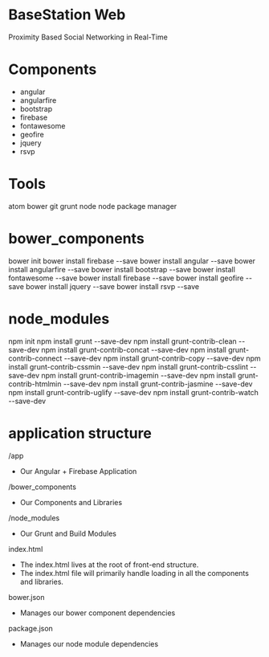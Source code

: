 # BaseStation Web
Proximity Based Social Networking in Real-Time


# Components
- angular
- angularfire
- bootstrap
- firebase
- fontawesome
- geofire
- jquery
- rsvp


# Tools
atom
bower
git
grunt
node
node package manager


# bower_components
bower init
bower install firebase --save
bower install angular --save
bower install angularfire --save
bower install bootstrap --save
bower install fontawesome --save
bower install firebase --save
bower install geofire --save
bower install jquery --save
bower install rsvp --save


# node_modules
npm init
npm install grunt --save-dev
npm install grunt-contrib-clean --save-dev
npm install grunt-contrib-concat --save-dev
npm install grunt-contrib-connect --save-dev
npm install grunt-contrib-copy --save-dev
npm install grunt-contrib-cssmin --save-dev
npm install grunt-contrib-csslint --save-dev
npm install grunt-contrib-imagemin --save-dev
npm install grunt-contrib-htmlmin --save-dev
npm install grunt-contrib-jasmine --save-dev
npm install grunt-contrib-uglify --save-dev
npm install grunt-contrib-watch --save-dev

# application structure

/app
- Our Angular + Firebase Application

/bower_components
- Our Components and Libraries

/node_modules
- Our Grunt and Build Modules

index.html
- The index.html lives at the root of front-end structure.
- The index.html file will primarily handle loading in all the components and libraries.

bower.json
- Manages our bower component dependencies

package.json
- Manages our node module dependencies
